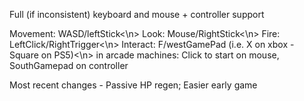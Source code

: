 Full (if inconsistent) keyboard and mouse + controller support

Movement: WASD/leftStick<\n>
Look: Mouse/RightStick<\n>
Fire: LeftClick/RightTrigger<\n>
Interact: F/westGamePad (i.e. X on xbox - Square on PS5)<\n>
in arcade machines: Click to start on mouse, SouthGamepad on controller


Most recent changes - Passive HP regen; Easier early game
